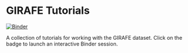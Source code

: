 GIRAFE Tutorials
================

[![Binder](https://mybinder.org/badge_logo.svg)](https://mybinder.org/v2/gh/cmsaf-girafe/tutorials/HEAD)

A collection of tutorials for working with the GIRAFE dataset. Click on the badge to launch
an interactive Binder session.
